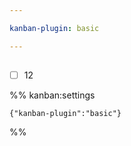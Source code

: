 ```yaml
---

kanban-plugin: basic

---
```


## 

- [ ] 12




%% kanban:settings
```
{"kanban-plugin":"basic"}
```
%%